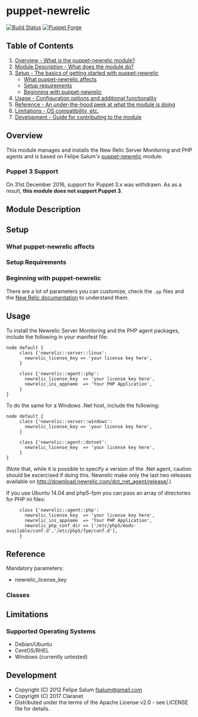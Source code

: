 # puppet-newrelic

[![Build Status](https://secure.travis-ci.org/claranet/puppet-newrelic.png?branch=master)](http://travis-ci.org/claranet/puppet-newrelic)
[![Puppet Forge](http://img.shields.io/puppetforge/v/Claranet/newrelic.svg)](https://forge.puppetlabs.com/Claranet/newrelic)

## Table of Contents

1. [Overview - What is the puppet-newrelic module?](#overview)
1. [Module Description - What does the module do?](#module-description)
1. [Setup - The basics of getting started with puppet-newrelic](#setup)
    * [What puppet-newrelic affects](#what-puppet-newrelic-affects)
    * [Setup requirements](#setup-requirements)
    * [Beginning with puppet-newrelic](#beginning-with-registry)
1. [Usage - Configuration options and additional functionality](#usage)
1. [Reference - An under-the-hood peek at what the module is doing](#reference)
1. [Limitations - OS compatibility, etc.](#limitations)
1. [Development - Guide for contributing to the module](#development)

## Overview

This module manages and installs the New Relic Server Monitoring and PHP agents and is based on Felipe Salum's [puppet-newrelic](https://github.com/fsalum/puppet-newrelic) module.

### Puppet 3 Support

On 31st December 2016, support for Puppet 3.x was withdrawn. As as a result, **this module does not support Puppet 3**.

## Module Description

## Setup

### What puppet-newrelic affects

### Setup Requirements

### Beginning with puppet-newrelic

There are a lot of parameters you can customize, check the `.pp` files and the [New Relic documentation](https://docs.newrelic.com/docs/php/php-agent-phpini-settings) to understand them.

## Usage

To install the Newrelic Server Monitoring and the PHP agent packages, include the following in your manifest file:

    node default {
         class {'newrelic::server::linux':
           newrelic_license_key => 'your license key here',
         }

         class {'newrelic::agent::php':
           newrelic_license_key  => 'your license key here',
           newrelic_ini_appname  => 'Your PHP Application',
         }
    }

To do the same for a Windows .Net host, include the following:

    node default {
         class {'newrelic::server::windows':
           newrelic_license_key => 'your license key here',
         }

         class {'newrelic::agent::dotnet':
           newrelic_license_key  => 'your license key here',
         }
    }

(Note that, while it is possible to specify a version of the .Net agent, caution should be excercised if doing this. Newrelic make only the last two releases available on http://download.newrelic.com/dot_net_agent/release/.)

If you use Ubuntu 14.04 and php5-fpm you can pass an array of directories for PHP ini files:

         class {'newrelic::agent::php':
           newrelic_license_key  => 'your license key here',
           newrelic_ini_appname  => 'Your PHP Application',
           newrelic_php_conf_dir => ['/etc/php5/mods-available/conf.d','/etc/php5/fpm/conf.d'],
         }

## Reference

Mandatory parameters:

* newrelic_license_key

### Classes

## Limitations

### Supported Operating Systems

 * Debian/Ubuntu
 * CentOS/RHEL
 * Windows (currently untested)

## Development

* Copyright (C) 2012 Felipe Salum <fsalum@gmail.com>
* Copyright (C) 2017 Claranet
* Distributed under the terms of the Apache License v2.0 - see LICENSE file for details.
